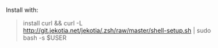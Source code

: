 Install with:
 > install curl && curl -L http://git.jekotia.net/jekotia/.zsh/raw/master/shell-setup.sh | sudo bash -s $USER
